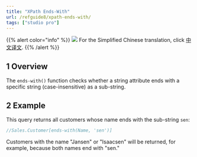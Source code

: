 ```yaml
---
title: "XPath Ends-With"
url: /refguide8/xpath-ends-with/
tags: ["studio pro"]
---
```


{{% alert color="info" %}}
<img src="/attachments/china.png" class="d-inline-block" /> For the Simplified Chinese translation, click [中文译文](https://cdn.mendix.tencent-cloud.com/documentation/refguide8/xpath-ends-with.pdf).
{{% /alert %}}

## 1 Overview

The `ends-with()` function checks whether a string attribute ends with a specific string (case-insensitive) as a sub-string.

## 2 Example

This query returns all customers whose name ends with the sub-string `sen`:

```java
//Sales.Customer[ends-with(Name, 'sen')]
```

Customers with the name "Jansen" or "Isaacsen" will be returned, for example, because both names end with "sen."


